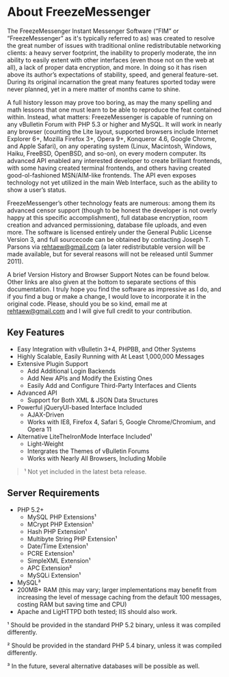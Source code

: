 # About FreezeMessenger #

The FreezeMessenger Instant Messenger Software (“FIM” or “FreezeMessenger” as it's typically referred to as) was created to resolve the great number of issues with traditional online redistributable networking clients: a heavy server footprint, the inability to properly moderate, the inn ability to easily extent with other interfaces (even those not on the web at all), a lack of proper data encryption, and more. In doing so it has risen above its author’s expectations of stability, speed, and general feature-set. During its original incarnation the great many features sported today were never planned, yet in a mere matter of months came to shine.

A full history lesson may prove too boring, as may the many spelling and math lessons that one must learn to be able to reproduce the feat contained within. Instead, what matters: FreezeMessenger is capable of running on any vBulletin Forum with PHP 5.3 or higher and MySQL. It will work in nearly any browser (counting the Lite layout, supported browsers include Internet Explorer 6+, Mozilla Firefox 3+, Opera 9+, Konqueror 4.6, Google Chrome, and Apple Safari), on any operating system (Linux, Macintosh, Windows, Haiku, FreeBSD, OpenBSD, and so-on), on every modern computer. Its advanced API enabled any interested developer to create brilliant frontends, with some having created terminal frontends, and others having created good-ol-fashioned MSN/AIM-like frontends. The API even exposes technology not yet utilized in the main Web Interface, such as the ability to show a user’s status.

FreezeMessenger’s other technology feats are numerous: among them its advanced censor support (though to be honest the developer is not overly happy at this specific accomplishment), full database encryption, room creation and advanced permissioning, database file uploads, and even more. The software is licensed entirely under the General Public License Version 3, and full sourcecode can be obtained by contacting Joseph T. Parsons via rehtaew@gmail.com (a later redistributable version will be made available, but for several reasons will not be released until Summer 2011).

A brief Version History and Browser Support Notes can be found below. Other links are also given at the bottom to separate sections of this documentation. I truly hope you find the software as impressive as I do, and if you find a bug or make a change, I would love to incorporate it in the original code. Please, should you be so kind, email me at rehtaew@gmail.com and I will give full credit to your contribution.

## Key Features ##
  * Easy Integration with vBulletin 3+4, PHPBB, and Other Systems
  * Highly Scalable, Easily Running with At Least 1,000,000 Messages
  * Extensive Plugin Support
    * Add Additional Login Backends
    * Add New APIs and Modify the Existing Ones
    * Easily Add and Configure Third-Party Interfaces and Clients
  * Advanced API
    * Support for Both XML & JSON Data Structures
  * Powerful jQueryUI-based Interface Included
    * AJAX-Driven
    * Works with IE8, Firefox 4, Safari 5, Google Chrome/Chromium, and Opera 11
  * Alternative LiteTheIronMode Interface Included¹
    * Light-Weight
    * Intergrates the Themes of vBulletin Forums
    * Works with Nearly All Browsers, Including Mobile

> ¹ Not yet included in the latest beta release.

## Server Requirements ##
  * PHP 5.2+
    * MySQL PHP Extensions¹
    * MCrypt PHP Extension¹
    * Hash PHP Extension¹
    * Multibyte String PHP Extension¹
    * Date/Time Extension¹
    * PCRE Extension¹
    * SimpleXML Extension¹
    * APC Extension²
    * MySQLi Extension¹
  * MySQL³
  * 200MB+ RAM (this may vary; larger implementations may benefit from increasing the level of message caching from the default 100 messages, costing RAM but saving time and CPU)
  * Apache and LigHTTPD both tested; IIS should also work.

¹ Should be provided in the standard PHP 5.2 binary, unless it was compiled differently.

² Should be provided in the standard PHP 5.4 binary, unless it was compiled differently.

³ In the future, several alternative databases will be possible as well.